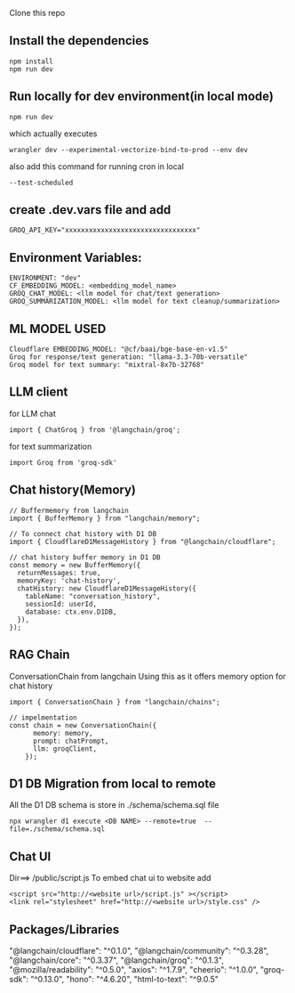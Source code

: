 
Clone this repo

## Install the dependencies
```
npm install
npm run dev
```

## Run locally for dev environment(in local mode)
```
npm run dev
```
which actually executes 
```
wrangler dev --experimental-vectorize-bind-to-prod --env dev
```
also add this command for running cron in local 
```
--test-scheduled
```

## create .dev.vars file and add
```
GROQ_API_KEY="xxxxxxxxxxxxxxxxxxxxxxxxxxxxxxxxx"
```


## Environment Variables:
```
ENVIRONMENT: "dev"
CF_EMBEDDING_MODEL: <embedding_model_name>
GROQ_CHAT_MODEL: <llm model for chat/text generation>
GROQ_SUMMARIZATION_MODEL: <llm model for text cleanup/summarization>
```

## ML MODEL USED
```
Cloudflare EMBEDDING_MODEL: "@cf/baai/bge-base-en-v1.5"
Groq for response/text generation: "llama-3.3-70b-versatile"
Groq model for text summary: "mixtral-8x7b-32768"
```

## LLM client
for LLM chat
```
import { ChatGroq } from '@langchain/groq';
```
for text summarization
```
import Groq from 'groq-sdk'
```

##  Chat history(Memory)

```
// Buffermemory from langchain 
import { BufferMemory } from "langchain/memory";

// To connect chat history with D1 DB
import { CloudflareD1MessageHistory } from "@langchain/cloudflare";

// chat history buffer memory in D1 DB
const memory = new BufferMemory({
  returnMessages: true,
  memoryKey: 'chat-history',
  chatHistory: new CloudflareD1MessageHistory({
    tableName: "conversation_history",
    sessionId: userId,
    database: ctx.env.D1DB,
  }),
});
```

## RAG Chain
ConversationChain from langchain
Using this as it offers memory option for chat history
```
import { ConversationChain } from "langchain/chains";

// impelmentation
const chain = new ConversationChain({
      memory: memory,
      prompt: chatPrompt,
      llm: groqClient,
    });
```

## D1 DB Migration from local to remote
All the D1 DB schema is store in ./schema/schema.sql file
```
npx wrangler d1 execute <DB NAME> --remote=true  --file=./schema/schema.sql
```


## Chat UI
Dir==> /public/script.js
To embed chat ui to website add
```
<script src="http://<website url>/script.js" ></script>
<link rel="stylesheet" href="http://<website url>/style.css" />
```

## Packages/Libraries
"@langchain/cloudflare": "^0.1.0",
"@langchain/community": "^0.3.28",
"@langchain/core": "^0.3.37",
"@langchain/groq": "^0.1.3",
"@mozilla/readability": "^0.5.0",
"axios": "^1.7.9",
"cheerio": "^1.0.0",
"groq-sdk": "^0.13.0",
"hono": "^4.6.20",
"html-to-text": "^9.0.5"

